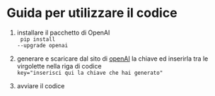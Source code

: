 # Guida per utilizzare il codice

1. installare il pacchetto di OpenAI <br>
<code> pip install --upgrade openai </code>

2. generare e scaricare dal sito di [openAI](https://platform.openai.com/api-keys) la chiave ed inserirla tra le virgolette nella riga di codice<br>
<code>key="inserisci qui la chiave che hai generato"</code>

3. avviare il codice